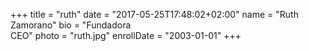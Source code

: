 +++
title = "ruth"
date = "2017-05-25T17:48:02+02:00"
name = "Ruth Zamorano"
bio = "Fundadora<br> CEO"
photo = "ruth.jpg"
enrollDate = "2003-01-01"
+++
